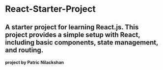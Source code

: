 # React-Starter-Project
A starter project for learning React.js. This project provides a simple setup with React, including basic components, state management, and routing.  
---  

#### project by Patric Nilackshan
